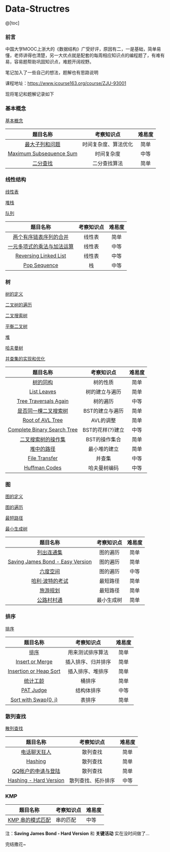 # Data-Structres

@[toc]
### 前言
中国大学MOOC上浙大的《数据结构》广受好评，原因有二，一是基础，简单易懂，老师讲得也清楚，另一大优点就是配套的每周相应知识点的编程题了，有难有易，容易题帮助巩固知识点，难题开阔视野。

笔记加入了一些自己的想法，题解也有思路说明

课程地址：https://www.icourse163.org/course/ZJU-93001

现将笔记和题解记录如下


### 基本概念


 [基本概念](https://blog.csdn.net/liyuanyue2017/article/details/82990565)

| 题目名称                                                     | 考察知识点           | 难易度 |
| :------------------------------------------------------------:|:--------------------:|:------:|
| [最大子列和问题](https://blog.csdn.net/liyuanyue2017/article/details/82990246) | 时间复杂度、算法优化 | 简单   |
| [Maximum Subsequence Sum](https://blog.csdn.net/liyuanyue2017/article/details/83015775) | 时间复杂度           | 中等   |
| [二分查找](https://blog.csdn.net/liyuanyue2017/article/details/83029537) | 二分查找算法         | 简单   |

### 线性结构

[线性表](https://blog.csdn.net/liyuanyue2017/article/details/83244310)

[堆栈](https://blog.csdn.net/liyuanyue2017/article/details/83688288)

[队列](https://blog.csdn.net/liyuanyue2017/article/details/83688306)

| 题目名称                                                     | 考察知识点 | 难易度 |
| :------------------------------------------------------------:|:--------------------:|:------:|
| [两个有序链表序列的合并](https://blog.csdn.net/liyuanyue2017/article/details/83214908) | 线性表     | 简单   |
| [一元多项式的乘法与加法运算](https://blog.csdn.net/liyuanyue2017/article/details/83244253) | 线性表     | 中等   |
| [Reversing Linked List](https://blog.csdn.net/liyuanyue2017/article/details/83269991) | 线性表     | 中等   |
| [Pop Sequence](https://blog.csdn.net/liyuanyue2017/article/details/83302030) | 栈         | 中等   |

### 树

[树的定义](https://blog.csdn.net/liyuanyue2017/article/details/83412796)

[二叉树的遍历](https://blog.csdn.net/liyuanyue2017/article/details/83548361)

[二叉搜索树](https://blog.csdn.net/liyuanyue2017/article/details/83614914)

[平衡二叉树](https://blog.csdn.net/liyuanyue2017/article/details/83652743)

[堆](https://blog.csdn.net/liyuanyue2017/article/details/83713957)

[哈夫曼树](https://blog.csdn.net/liyuanyue2017/article/details/83744262)

[并查集的实现和优化](https://blog.csdn.net/liyuanyue2017/article/details/83830634)

| 题目名称                                                     | 考察知识点 | 难易度 |
| :------------------------------------------------------------:|:--------------------:|:------:|
| [树的同构](https://blog.csdn.net/liyuanyue2017/article/details/83538124) | 树的性质         | 简单   |
| [List Leaves](https://blog.csdn.net/liyuanyue2017/article/details/83539009) | 树的建立与遍历   | 简单   |
| [Tree Traversals Again](https://blog.csdn.net/liyuanyue2017/article/details/83545926) | 树的遍历         | 中等   |
| [是否同一棵二叉搜索树](https://blog.csdn.net/liyuanyue2017/article/details/83625326) | BST的建立与遍历  | 简单   |
| [Root of AVL Tree](https://blog.csdn.net/liyuanyue2017/article/details/83653257) | AVL的调整        | 简单   |
| [Complete Binary Search Tree](https://blog.csdn.net/liyuanyue2017/article/details/83658106) | BST的花样(?)建立 | 中等   |
| [二叉搜索树的操作集](https://blog.csdn.net/liyuanyue2017/article/details/83683953) | BST的操作集合    | 简单   |
| [堆中的路径](https://blog.csdn.net/liyuanyue2017/article/details/83714443) | 最小堆的建立     | 简单   |
| [File Transfer](https://blog.csdn.net/liyuanyue2017/article/details/83831833) | 并查集           | 中等   |
| [Huffman Codes](https://blog.csdn.net/liyuanyue2017/article/details/83870849) | 哈夫曼树编码     | 中等   |

### 图

[图的定义](https://blog.csdn.net/liyuanyue2017/article/details/84029138)

[图的遍历](https://blog.csdn.net/liyuanyue2017/article/details/84104075)

[最短路径](https://blog.csdn.net/liyuanyue2017/article/details/84145832)

[最小生成树](https://blog.csdn.net/liyuanyue2017/article/details/84202310)

| 题目名称                                                     | 考察知识点 | 难易度 |
| :------------------------------------------------------------:|:--------------------:|:------:|
| [列出连通集](https://blog.csdn.net/liyuanyue2017/article/details/84034666) | 图的遍历   | 简单   |
| [Saving James Bond - Easy Version](https://blog.csdn.net/liyuanyue2017/article/details/84068599) | 图的遍历   | 简单   |
| [六度空间](https://blog.csdn.net/liyuanyue2017/article/details/84094685) | 图的遍历   | 中等   |
| [哈利·波特的考试](https://blog.csdn.net/liyuanyue2017/article/details/84145804) | 最短路径   | 简单   |
| [旅游规划](https://blog.csdn.net/liyuanyue2017/article/details/84192009) | 最短路径   | 简单   |
| [公路村村通](https://blog.csdn.net/liyuanyue2017/article/details/84201998) | 最小生成树 | 简单   |


### 排序

[排序](https://blog.csdn.net/liyuanyue2017/article/details/84339337)

| 题目名称                                                     | 考察知识点         | 难易度 |
| :------------------------------------------------------------:|:--------------------:|:------:|
| [排序](https://blog.csdn.net/liyuanyue2017/article/details/84325540) | 用来测试排序算法   | 简单   |
| [Insert or Merge](https://blog.csdn.net/liyuanyue2017/article/details/84327267) | 插入排序、归并排序 | 简单   |
| [Insertion or Heap Sort](https://blog.csdn.net/liyuanyue2017/article/details/84328364) | 插入排序、堆排序   | 简单   |
| [统计工龄](https://blog.csdn.net/liyuanyue2017/article/details/84339532) | 桶排序             | 简单   |
| [PAT Judge](https://blog.csdn.net/liyuanyue2017/article/details/84347191) | 结构体排序         | 中等   |
| [Sort with Swap(0, i)](https://blog.csdn.net/liyuanyue2017/article/details/84400411) | 表排序             | 简单   |

### 散列查找

[散列查找](https://blog.csdn.net/liyuanyue2017/article/details/84572145)

| 题目名称                                                     | 考察知识点         | 难易度 |
| :------------------------------------------------------------:|:--------------------:|:------:|
| [电话聊天狂人](https://blog.csdn.net/liyuanyue2017/article/details/84471871) | 散列查找           | 简单   |
| [Hashing](https://blog.csdn.net/liyuanyue2017/article/details/84477582) | 散列查找           | 简单   |
| [QQ帐户的申请与登陆](https://blog.csdn.net/liyuanyue2017/article/details/84491884) | 散列查找           | 简单   |
| [Hashing - Hard Version](https://blog.csdn.net/liyuanyue2017/article/details/84501507) | 散列查找、拓扑排序 | 中等   |

### KMP

| 题目名称                                                     | 考察知识点 | 难易度 |
| ------------------------------------------------------------ | ---------- | ------ |
| [KMP 串的模式匹配](https://blog.csdn.net/liyuanyue2017/article/details/84567509) | 串的匹配   | 中等   |


注：**Saving James Bond - Hard Version** 和 **关键活动**  实在没时间做了...

完结撒花~
